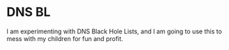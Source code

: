 # DNS BL

I am experimenting with DNS Black Hole Lists, and I am going to use this to mess with my children for fun and profit.

